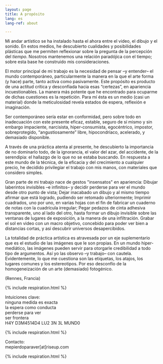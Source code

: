 ```yaml
---
layout: page
title: A propósito
lang: es
lang-ref: about

---
```

Mi andar artístico se ha instalado hasta el ahora entre el video, el dibujo y el sonido. En estos medios, he descubierto cualidades y posibilidades plásticas que me permiten reflexionar sobre la pregunta de la percepción del _tiempo_. Nosotros mantenemos una relación paradójica con el tiempo; sobre esta base he construido mis consideraciones.

El motor principal de mi trabajo es la necesidad de pensar –y entender– el mundo contemporáneo, particularmente la manera en la que el arte forma (y hace) parte, tanto activa como pasivamente. Este propósito es producto de una actitud crítica y desconfiada hacia esas “certezas”, en apariencia incuestionables. La manera más potente que he encontrado para ocuparme de dichas cuestiones es la repetición. Para mí ésta es un medio (casi un material) donde la meticulosidad revela estados de espera, reflexión e imaginación.

Ser contemporáneo sería estar en conformidad, pero sobre todo en inadecuación con este presente eficaz, estable, seguro de sí mismo y sin embargo impaciente, narcisista, hiper-consumista, egocéntrico, impostor, sobreprotegido, “angustiosamente” libre, hipocondríaco, acelerado, y demasiado disponible.

A través de una práctica atenta al presente, he descubierto la importancia de no dominarlo todo, de la ignorancia, el valor del azar, del accidente, de la serendipia: el hallazgo de lo que no se estaba buscando. En respuesta a este mundo de la técnica, de la eficacia y del crecimiento a cualquier precio, he decidido privilegiar el trabajo con mis manos, con materiales que considero simples.

Gran parte de mi trabajo nace de gestos "insensatos" en apariencia: Dibujar laberintos invisibles –e infinitos– y decidir perderse para ver el mundo desde otro punto de vista; Dejar inacabado un dibujo y al mismo tiempo afirmar que está logrado, pudiendo ser retomado ulteriormente; Imprimir cuadrados, uno por uno, en varias hojas con el fin de fabricar un cuaderno de notas con la cuadrícula irregular; Pegar pedazos de cinta adhesiva transparente, uno al lado del otro, hasta formar un dibujo invisible sobre las ventanas de lugares de exposición, a la manera de una infiltración. Grabar el sol en video con un macro objetivo, concebido para poder ver bien a distancias cortas, y así descubrir universos desapercibidos.

La totalidad de práctica artística es atravesada por un eje suplementario que es el estudio de las imágenes que le son propias. En un mundo hiper-mediático, las imágenes pueden servir para otorgarle credibilidad a todo tipo de argumentos. Así yo las observo –y trabajo– con cautela. Evidentemente, lo que me cuestiona son las etiquetas, los atajos, los lugares comunes y los estereotipos. Por eso desconfío de la homogeneización de un arte (demasiado) fotogénico.

(Rennes, Francia)

{% include respiration.html %}

Intuiciones clave:   
ninguna medida es exacta  
la espera como conducta  
perderse para ver  
ser frontera  
H4Y D3M4514D4 LU2 3N 3L MUND0

{% include respiration.html %}

Contacto:   
mepierdoparaver\[at\]riseup.com

{% include respiration.html %}